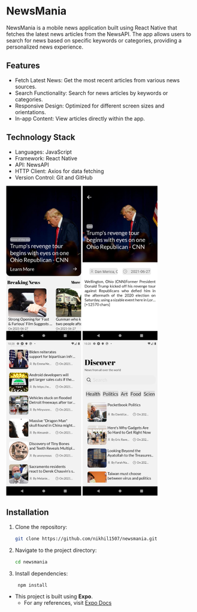 # NewsMania
NewsMania is a mobile news application built using React Native that fetches the latest news articles from the NewsAPI. The app allows users to search for news based on specific keywords or categories, providing a personalized news experience.

## Features
- Fetch Latest News: Get the most recent articles from various news sources.
- Search Functionality: Search for news articles by keywords or categories.
- Responsive Design: Optimized for different screen sizes and orientations.
- In-app Content: View articles directly within the app.

## Technology Stack
- Languages: JavaScript
- Framework: React Native
- API: NewsAPI
- HTTP Client: Axios for data fetching
- Version Control: Git and GitHub

<div style={flex-direction:row;display:flex;justify-content:space-between;}>
  <img src="additionals/img1.png" width="200">
<img src="additionals/img2.png" width="200">
  <img src="additionals/img3.png" width="200">
   <img src="additionals/img4.png" width="200">

</div>


## Installation
1. Clone the repository:
     ```bash
     git clone https://github.com/nikhil1507/newsmania.git

2. Navigate to the project directory:
    ```bash
    cd newsmania

3. Install dependencies:
    ```bash
     npm install
- This project is built using **Expo**.<br/>
  * For any references, visit [Expo Docs](https://docs.expo.dev/)
